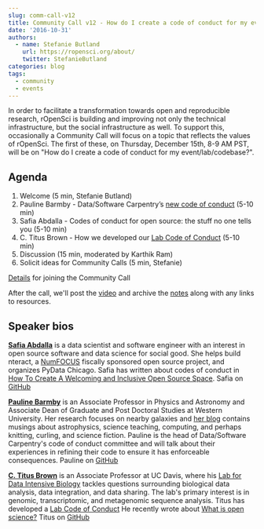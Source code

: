 ```yaml
---
slug: comm-call-v12
title: Community Call v12 - How do I create a code of conduct for my event/lab/codebase?
date: '2016-10-31'
authors:
  - name: Stefanie Butland
    url: https://ropensci.org/about/
    twitter: StefanieButland
categories: blog
tags:
  - community
  - events
---
```


In order to facilitate a transformation towards open and reproducible research, rOpenSci is building and improving not only the technical infrastructure, but the social infrastructure as well. To support this, occasionally a Community Call will focus on a topic that reflects the values of rOpenSci. The first of these, on Thursday, December 15th, 8-9 AM PST, will be on "How do I create a code of conduct for my event/lab/codebase?".

Agenda
-----------------------------------------------------------------
1. Welcome (5 min, Stefanie Butland)
2. Pauline Barmby - Data/Software Carpentry’s [new code of conduct](http://www.datacarpentry.org/code-of-conduct/) (5-10 min)
3. Safia Abdalla - Codes of conduct for open source: the stuff no one tells you (5-10 min)
4. C. Titus Brown - How we developed our [Lab Code of Conduct](http://ivory.idyll.org/lab/coc.html) (5-10 min)
5. Discussion (15 min, moderated by Karthik Ram)
6. Solicit ideas for Community Calls (5 min, Stefanie)

[Details](https://github.com/ropensci/commcalls/issues/12) for joining the Community Call

After the call, we'll post the [video](https://vimeo.com/ropensci/videos) and archive the [notes](https://github.com/ropensci/commcalls/issues) along with any links to resources.

Speaker bios
-----------------------------------------------------------------
[**Safia Abdalla**](http://safia.rocks/) is a data scientist and software engineer with an interest in open source software and data science for social good. She helps build nteract, a [NumFOCUS](http://www.numfocus.org/open-source-projects.html) fiscally sponsored open source project, and organizes PyData Chicago. Safia has written about codes of conduct in [How To Create A Welcoming and Inclusive Open Source Space](http://blog.safia.rocks/post/141972488250/how-to-create-a-welcoming-and-inclusive-open).
Safia on [GitHub](https://github.com/captainsafia)

[**Pauline Barmby**](https://nearby-galaxies.github.io/people/) is an Associate Professor in Physics and Astronomy and Associate Dean of Graduate and Post Doctoral Studies at Western University. Her research focuses on nearby galaxies and [her blog](http://pbarmby.github.io/) contains musings about astrophysics, science teaching, computing, and perhaps knitting, curling, and science fiction. Pauline is the head of Data/Software Carpentry's code of conduct committee and will talk about their experiences in refining their code to ensure it has enforceable consequences.
Pauline on [GitHub](https://github.com/PBarmby)

[**C. Titus Brown**](http://ivory.idyll.org) is an Associate Professor at UC Davis, where his [Lab for Data Intensive Biology](http://ivory.idyll.org/lab/) tackles questions surrounding biological data analysis, data integration, and data sharing. The lab's primary interest is in genomic, transcriptomic, and metagenomic sequence analysis. Titus has developed a [Lab Code of Conduct](http://ivory.idyll.org/lab/coc.html)
He recently wrote about [What is open science?](http://ivory.idyll.org/blog/2016-what-is-open-science.html)
Titus on [GitHub](https://github.com/dib-lab)

